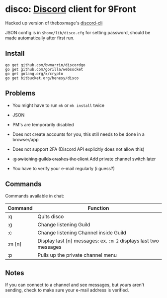 # disco: [Discord](https://discord.gg) client for 9Front

Hacked up version of theboxmage's [discord-cli](https://github.com/theboxmage/discordcli)

JSON config is in `$home/lib/disco.cfg` for setting password, should be made automatically after first run.

## Install

```
go get github.com/bwmarrin/discordgo
go get github.com/gorilla/websocket
go get golang.org/x/crypto
go get bitbucket.org/henesy/disco
```

## Problems

* You might have to run `mk` or `mk install` twice

* JSON

* PM's are temporarily disabled

* Does not create accounts for you, this still needs to be done in a browser/app

* Does not support 2FA (Discord API explicitly does not allow this)

* ~~:g switching guilds crashes the client~~ Add private channel switch later

* You have to verify your e-mail regularly (i guess?)

## Commands
Commands available in chat:

| Command       | Function         |
| ------------- |-------------|
| :q      | Quits disco |
| :g      | Change listening Guild|
| :c      | Change listening Channel inside Guild |
| :m [n]      | Display last [n] messages: ex. `:m 2` displays last two messages |
| :p      | Pulls up the private channel menu |

## Notes

If you can connect to a channel and see messages, but yours aren't sending, check to make sure your e-mail address is verified.


